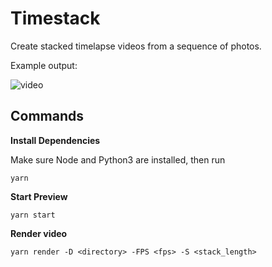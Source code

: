 # Timestack

Create stacked timelapse videos from a sequence of photos.

Example output:

![video](https://user-images.githubusercontent.com/11970016/183280641-3fe2e261-0ac3-45fd-92fd-827708743db9.gif)


## Commands

**Install Dependencies**

Make sure Node and Python3 are installed, then run

```console
yarn
```

**Start Preview**

```console
yarn start
```

**Render video**

```console
yarn render -D <directory> -FPS <fps> -S <stack_length>
```
